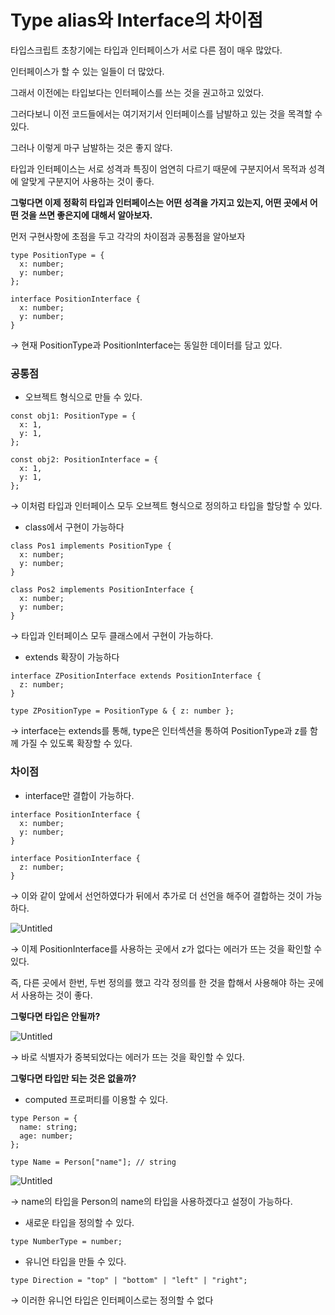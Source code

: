 # Type alias와 Interface의 차이점

타입스크립트 초창기에는 타입과 인터페이스가 서로 다른 점이 매우 많았다.

인터페이스가 할 수 있는 일들이 더 많았다.

그래서 이전에는 타입보다는 인터페이스를 쓰는 것을 권고하고 있었다.

그러다보니 이전 코드들에서는 여기저기서 인터페이스를 남발하고 있는 것을 목격할 수 있다.

그러나 이렇게 마구 남발하는 것은 좋지 않다.

타입과 인터페이스는 서로 성격과 특징이 엄연히 다르기 때문에 구분지어서 목적과 성격에 알맞게 구분지어 사용하는 것이 좋다.

**그렇다면 이제 정확히 타입과 인터페이스는 어떤 성격을 가지고 있는지, 어떤 곳에서 어떤 것을 쓰면 좋은지에 대해서 알아보자.**

먼저 구현사항에 초점을 두고 각각의 차이점과 공통점을 알아보자

```tsx
type PositionType = {
  x: number;
  y: number;
};

interface PositionInterface {
  x: number;
  y: number;
}
```

→ 현재 PositionType과 PositionInterface는 동일한 데이터를 담고 있다.

### 공통점

- 오브젝트 형식으로 만들 수 있다.

```tsx
const obj1: PositionType = {
  x: 1,
  y: 1,
};

const obj2: PositionInterface = {
  x: 1,
  y: 1,
};
```

→ 이처럼 타입과 인터페이스 모두 오브젝트 형식으로 정의하고 타입을 할당할 수 있다.

- class에서 구현이 가능하다

```tsx
class Pos1 implements PositionType {
  x: number;
  y: number;
}

class Pos2 implements PositionInterface {
  x: number;
  y: number;
}
```

→ 타입과 인터페이스 모두 클래스에서 구현이 가능하다.

- extends 확장이 가능하다

```tsx
interface ZPositionInterface extends PositionInterface {
  z: number;
}

type ZPositionType = PositionType & { z: number };
```

→ interface는 extends를 통해, type은 인터섹션을 통하여 PositionType과 z를 함께 가질 수 있도록 확장할 수 있다.

### 차이점

- interface만 결합이 가능하다.

```tsx
interface PositionInterface {
  x: number;
  y: number;
}

interface PositionInterface {
  z: number;
}
```

→ 이와 같이 앞에서 선언하였다가 뒤에서 추가로 더 선언을 해주어 결합하는 것이 가능하다.

![Untitled](https://s3-us-west-2.amazonaws.com/secure.notion-static.com/b28273e8-1f94-4eee-830f-441fa4b3d855/Untitled.png)

→ 이제 PositionInterface를 사용하는 곳에서 z가 없다는 에러가 뜨는 것을 확인할 수 있다.

즉, 다른 곳에서 한번, 두번 정의를 했고 각각 정의를 한 것을 합해서 사용해야 하는 곳에서 사용하는 것이 좋다.

**그렇다면 타입은 안될까?**

![Untitled](https://s3-us-west-2.amazonaws.com/secure.notion-static.com/1d332431-8639-4162-a038-9427eaa0ed48/Untitled.png)

→ 바로 식별자가 중복되었다는 에러가 뜨는 것을 확인할 수 있다.

**그렇다면 타입만 되는 것은 없을까?**

- computed 프로퍼티를 이용할 수 있다.

```tsx
type Person = {
  name: string;
  age: number;
};

type Name = Person["name"]; // string
```

![Untitled](https://s3-us-west-2.amazonaws.com/secure.notion-static.com/9efd1203-b16a-4b24-baac-bf0ad7042381/Untitled.png)

→ name의 타입을 Person의 name의 타입을 사용하겠다고 설정이 가능하다.

- 새로운 타입을 정의할 수 있다.

```tsx
type NumberType = number;
```

- 유니언 타입을 만들 수 있다.

```tsx
type Direction = "top" | "bottom" | "left" | "right";
```

→ 이러한 유니언 타입은 인터페이스로는 정의할 수 없다
